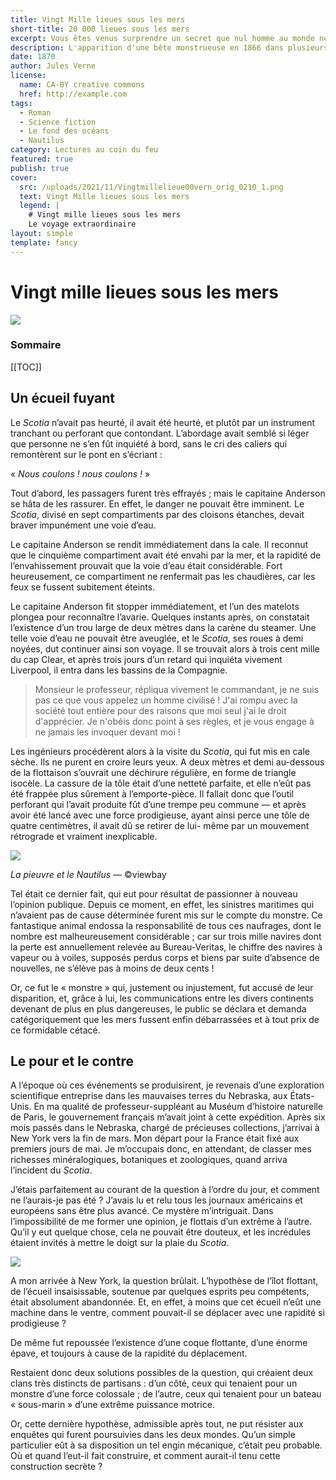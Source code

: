 ```yaml
---
title: Vingt Mille lieues sous les mers
short-title: 20 000 lieues sous les mers
excerpt: Vous êtes venus surprendre un secret que nul homme au monde ne doit pénétrer, le secret de toute mon existence ! Et vous croyez que je vais vous renvoyer sur cette terre qui ne doit plus me connaître ! Jamais ! En vous retenant, ce n’est pas vous que je garde, c’est moi-même !  
description: L'apparition d'une bête monstrueuse en 1866 dans plusieurs mers du globe défraie la chronique. L'animal, rapide, fusiforme et phosphorescent, est responsable de plusieurs naufrages, brisant le bois et l'acier des navires avec une force colossale. De retour d'une expédition dans le Nebraska, Pierre Aronnax, professeur suppléant au Muséum national d'histoire naturelle, émet l'hypothèse d'un narval géant. 
date: 1870
author: Jules Verne
license: 
  name: CA-BY creative commons
  href: http://example.com
tags: 
  - Roman
  - Science fiction
  - Le fond des océans
  - Nautilus
category: Lectures au coin du feu
featured: true
publish: true
cover:
  src: /uploads/2021/11/Vingtmillelieue00vern_orig_0210_1.png
  text: Vingt Mille lieues sous les mers
  legend: |
    # Vingt mille lieues sous les mers
    Le voyage extraordinaire
layout: simple
template: fancy
---
```


# Vingt mille lieues sous les mers

![](/uploads/2021/11/Houghton_FC8_V5946_869ve_-_Verne,_frontispiece.png)

### Sommaire

[[TOC]]


## Un écueil fuyant

Le *Scotia* n’avait pas heurté, il avait été heurté, et plutôt par un instrument tranchant ou perforant que contondant. L’abordage avait semblé si léger que personne ne s’en fût inquiété à bord, sans le cri des caliers qui remontèrent sur le pont en s’écriant :

« *Nous coulons ! nous coulons !* »

Tout d’abord, les passagers furent très effrayés ; mais le capitaine Anderson se hâta de les rassurer. En effet, le danger ne pouvait être imminent. Le *Scotia*, divisé en sept compartiments par des cloisons étanches, devait braver impunément une voie d’eau.

Le capitaine Anderson se rendit immédiatement dans la cale. Il reconnut que le cinquième compartiment avait été envahi par la mer, et la rapidité de l’envahissement prouvait que la voie d’eau était considérable. Fort heureusement, ce compartiment ne renfermait pas les chaudières, car les feux se fussent subitement éteints.

Le capitaine Anderson fit stopper immédiatement, et l’un des matelots plongea pour reconnaître l’avarie. Quelques instants après, on constatait l’existence d’un trou large de deux mètres dans la carène du steamer. Une telle voie d’eau ne pouvait être aveuglée, et le *Scotia*, ses roues à demi noyées, dut continuer ainsi son voyage. Il se trouvait alors à trois cent mille du cap Clear, et après trois jours d’un retard qui inquiéta vivement Liverpool, il entra dans les bassins de la Compagnie.

 > Monsieur le professeur, répliqua vivement le commandant, je ne suis pas ce que vous appelez un homme civilisé ! J'ai rompu avec la société tout entière pour des raisons que moi seul j'ai le droit d'apprécier. Je n'obéis donc point à ses règles, et je vous engage à ne jamais les invoquer devant moi !

Les ingénieurs procédèrent alors à la visite du *Scotia*, qui fut mis en cale sèche. Ils ne purent en croire leurs yeux. A deux mètres et demi au-dessous de la flottaison s’ouvrait une déchirure régulière, en forme de triangle isocèle. La cassure de la tôle était d’une netteté parfaite, et elle n’eût pas été frappée plus sûrement à l’emporte-pièce. Il fallait donc que l’outil perforant qui l’avait produite fût d’une trempe peu commune — et après avoir été lancé avec une force prodigieuse, ayant ainsi perce une tôle de quatre centimètres, il avait dû se retirer de lui- même par un mouvement rétrograde et vraiment inexplicable.

![](/uploads/2021/11/20000_squid_Nautilus_viewbay.png)

*La pieuvre et le Nautilus* — ©viewbay

Tel était ce dernier fait, qui eut pour résultat de passionner à nouveau l’opinion publique. Depuis ce moment, en effet, les sinistres maritimes qui n’avaient pas de cause déterminée furent mis sur le compte du monstre. Ce fantastique animal endossa la responsabilité de tous ces naufrages, dont le nombre est malheureusement considérable ; car sur trois mille navires dont la perte est annuellement relevée au Bureau-Veritas, le chiffre des navires à vapeur ou à voiles, supposés perdus corps et biens par suite d’absence de nouvelles, ne s’élève pas à moins de deux cents !

Or, ce fut le « monstre » qui, justement ou injustement, fut accusé de leur disparition, et, grâce à lui, les communications entre les divers continents devenant de plus en plus dangereuses, le public se déclara et demanda catégoriquement que les mers fussent enfin débarrassées et à tout prix de ce formidable cétacé.

## Le pour et le contre 

A l’époque où ces événements se produisirent, je revenais d’une exploration scientifique entreprise dans les mauvaises terres du Nebraska, aux États-Unis. En ma qualité de professeur-suppléant au Muséum d’histoire naturelle de Paris, le gouvernement français m’avait joint à cette expédition. Après six mois passés dans le Nebraska, chargé de précieuses collections, j’arrivai à New York vers la fin de mars. Mon départ pour la France était fixé aux premiers jours de mai. Je m’occupais donc, en attendant, de classer mes richesses minéralogiques, botaniques et zoologiques, quand arriva l’incident du *Scotia*.

J’étais parfaitement au courant de la question à l’ordre du jour, et comment ne l’aurais-je pas été ? J’avais lu et relu tous les journaux américains et européens sans être plus avancé. Ce mystère m’intriguait. Dans l’impossibilité de me former une opinion, je flottais d’un extrême à l’autre. Qu’il y eut quelque chose, cela ne pouvait être douteux, et les incrédules étaient invités à mettre le doigt sur la plaie du *Scotia*.

<z-inset>
<img src="/uploads/2021/11/Félix_Nadar_1820-1910_portraits_Jules_Verne.png">
<template #right>
  <a href="https://fr.wikipedia.org/wiki/Jules_Verne">Jules Verne</a>, né le 8 février 1828 à Nantes et mort le 24 mars 1905 à Amiens, est un écrivain français dont l'œuvre est, pour la plus grande partie, constituée de romans d'aventures évoquant les progrès scientifiques du XIXe siècle. 
</template>
</z-inset>

A mon arrivée à New York, la question brûlait. L’hypothèse de l’îlot flottant, de l’écueil insaisissable, soutenue par quelques esprits peu compétents, était absolument abandonnée. Et, en effet, à moins que cet écueil n’eût une machine dans le ventre, comment pouvait-il se déplacer avec une rapidité si prodigieuse ?

De même fut repoussée l’existence d’une coque flottante, d’une énorme épave, et toujours à cause de la rapidité du déplacement.

Restaient donc deux solutions possibles de la question, qui créaient deux clans très distincts de partisans : d’un côté, ceux qui tenaient pour un monstre d’une force colossale ; de l’autre, ceux qui tenaient pour un bateau « sous-marin » d’une extrême puissance motrice.

Or, cette dernière hypothèse, admissible après tout, ne put résister aux enquêtes qui furent poursuivies dans les deux mondes. Qu’un simple particulier eût à sa disposition un tel engin mécanique, c’était peu probable. Où et quand l’eut-il fait construire, et comment aurait-il tenu cette construction secrète ?
